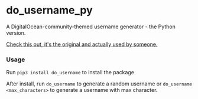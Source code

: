 # do_username_py

A DigitalOcean-community-themed username generator - the Python version.

[Check this out, it's the original and actually used by someone.](https://github.com/MattIPv4/do_username/)

### Usage

Run `pip3 install do_username` to install the package

After install, run `do_username` to generate a random username or `do_username <max_characters>` to generate a username with max character.
